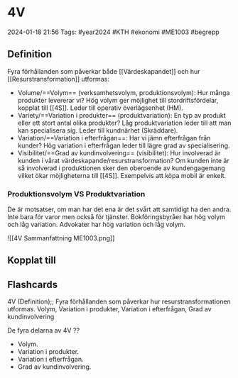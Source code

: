 # 4V

2024-01-18 21:56
Tags: #year2024 #KTH #ekonomi #ME1003 #begrepp

## Definition

Fyra förhållanden som påverkar både [[Värdeskapandet]] och hur [[Resurstransformation]] utformas:

- Volume/==Volym== (verksamhetsvolym, produktionsvolym): Hur många produkter levererar vi? Hög volym ger möjlighet till stordriftsfördelar, kopplat till [[4S]]. Leder till operativ överlägsenhet (HM).
- Variety/==Variation i produkter== (produktvariation): En typ av produkt eller ett stort antal olika produkter? Låg produktvariation leder till att man kan specialisera sig. Leder till kundnärhet (Skräddare).
- Variation/==Variation i efterfrågan==: Har vi jämn efterfrågan från kunder? Hög variation i efterfrågan leder till lägre grad av specialisering.
- Visibilitet/==Grad av kundinvolvering== (visibilitet): Hur involverad är kunden i vårat värdeskapande/resurstransformation? Om kunden inte är så involverad i produktionen sker den oberoende av kundengagemang vilket ökar möjligheterna till [[4S]]. Exempelvis att köpa mobil är enkelt.

### Produktionsvolym VS Produktvariation

De är motsatser, om man har det ena är det svårt att samtidigt ha den andra. Inte bara för varor men också för tjänster. Bokföringsbyråer har hög volym och låg variation. Advokater har hög variation och låg volym.

![[4V Sammanfattning ME1003.png]]

## Kopplat till

## Flashcards

4V (Definition);; Fyra förhållanden som påverkar hur resurstransformationen utformas. Volym, Variation i produkter, Variation i efterfrågan, Grad av kundinvolvering
<!--SR:!2024-01-24,3,250-->

De fyra delarna av 4V
??
- Volym.
- Variation i produkter.
- Variation i efterfrågan.
- Grad av kundinvolvering.
<!--SR:!2024-02-10,5,250!2024-02-03,4,270-->
